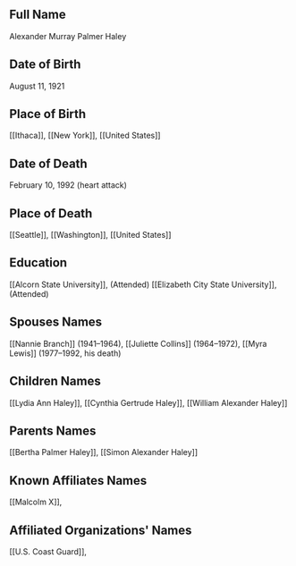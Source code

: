 ## Full Name
Alexander Murray Palmer Haley

## Date of Birth
August 11, 1921

## Place of Birth
[[Ithaca]], [[New York]], [[United States]]

## Date of Death
February 10, 1992 (heart attack)

## Place of Death
[[Seattle]], [[Washington]], [[United States]]

## Education
[[Alcorn State University]], (Attended)
[[Elizabeth City State University]], (Attended)

## Spouses Names
[[Nannie Branch]] (1941–1964), [[Juliette Collins]] (1964–1972), [[Myra Lewis]] (1977–1992, his death)

## Children Names
[[Lydia Ann Haley]], [[Cynthia Gertrude Haley]], [[William Alexander Haley]]

## Parents Names
[[Bertha Palmer Haley]], [[Simon Alexander Haley]]

## Known Affiliates Names
[[Malcolm X]],

## Affiliated Organizations' Names
[[U.S. Coast Guard]],
